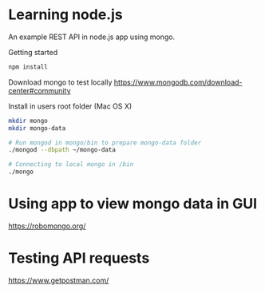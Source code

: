 # Learning node.js
An example REST API in node.js app using mongo.

Getting started
``` bash
npm install
```

Download mongo to test locally
https://www.mongodb.com/download-center#community

Install in users root folder (Mac OS X)
``` bash
mkdir mongo
mkdir mongo-data
```

``` bash
# Run mongod in mongo/bin to prepare mongo-data folder
./mongod --dbpath ~/mongo-data

# Connecting to local mongo in /bin
./mongo
```

# Using app to view mongo data in GUI
https://robomongo.org/

# Testing API requests
https://www.getpostman.com/